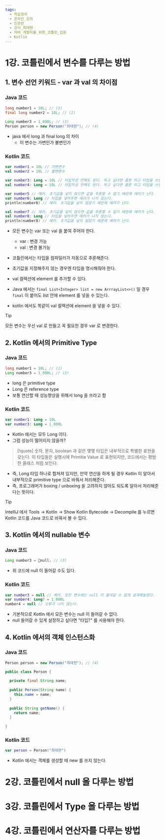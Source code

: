 ```yaml
---
tags:
  - 학습정리
  - 온라인_강의
  - 인프런
  - 강사_최태현
  - 자바_개발자를_위한_코틀린_입문
  - Kotlin
---
```

# 1강. 코틀린에서 변수를 다루는 방법

## 1. 변수 선언 키워드 - var 과 val 의 차이점

### Java 코드

```java
long number1 = 10L; // (1)  
final long number2 = 10L; // (2)  
  
Long number3 = 1_000L; // (3)  
Person person = new Person("최태현"); // (4)
```

- java 에서 long 과 final long 의 차이
	- 이 변수는 가변인가 불변인가

### Kotlin 코드

```kotlin
var number1 = 10L // 가변변수
val number2 = 10L // 불변변수

var number3: Long = 10L // 타입작성 안해도 된다. 하고 싶다면 콜론 띄고 타입을 쓰면 된다.
val number4: Long = 10L // 타입작성 안해도 된다. 하고 싶다면 콜론 띄고 타입을 쓰면 된다.

var number5 // 에러. 초기값을 넣지 않으면 값을 추론할 수 없기 때문에 에러가 난다.
var number6: Long // 타입을 넣어주면 에러가 나지 않는다.
println(number6) // 에러. 초기값을 넣지 않았기 때문에 에러가 난다.

val number7 // 에러. 초기값을 넣지 않으면 값을 추론할 수 없기 때문에 에러가 난다.
val number8: Long // 타입을 넣어주면 에러가 나지 않는다.
println(number8) // 에러. 초기값을 넣지 않았기 때문에 에러가 난다.
```

- 모든 변수는 var 또는 val 을 붙여 주어야 한다.
	- var : 변경 가능
	- val : 변경 불가능

- 코틀린에서는 타입을 컴파일러가 자동으로 추론해준다.
- 초기값을 지정해주지 않는 경우엔 타입을 명시해줘야 한다.

- val 컬렉션에 element 를 추가할 수 있다.
- Java 에서는 `final List<Integer> list = new ArrrayList<>()` 일 경우 `final` 이 붙어도 list 안에 element 를 넣을 수 있는다.
- kotlin 에서도 똑같이 val 컬렉션에 element 을 넣을 수 있다.

> [!tip]
> 모든 변수는 우선 val 로 만들고 꼭 필요한 경우 var 로 변경한다.

## 2. Kotlin 에서의 Primitive Type

### Java 코드

```java
long number1 = 10L; // (1)  
Long number3 = 1_000L; // (3)  
```

- long 은 primitive type
- Long 은 reference type
- 보통 연산할 때 성능향상을 위해서 long 을 쓰라고 함

### Kotlin 코드

```kotlin
var number1: Long = 10L
var number3: Long = 1_000L
```

- Kotlin 에서는 모두 Long 이다.
- 그럼 성능이 떨어지지 않을까?

> [!quote]
> 숫자, 문자, boolean 과 같은 몇몇 타입은 내부적으로 특별한 표현을 갖는다.
> 이 타입들은 실행시에 Primitie Value 로 표현되지만, 코드에서는 평범한 클래스 처럼 보인다.

- 즉, Long 타입 하나로 합쳐져 있지만, 만약 연산을 하게 될 경우 Kotlin 이 알아서 내부적으로 primitive type 으로 바꿔서 처리해준다.
- 즉, 프로그래머가 boxing / unboxing 을 고려하지 않아도 되도록 알아서 처리해준다는 뜻이다.

> [!tip]
> IntelliJ 에서 Tools -> Kotlin -> Show Kotlin Bytecode -> Decompile 를 누르면 Kotlin 코드를 Java 코드로 바꿔서 볼 수 있다.

## 3. Kotlin 에서의 nullable 변수

### Java 코드

```java
Long number3 = null; // (3)  
```

- 위 코드에 null 이 들어갈 수도 있다.

### Kotlin 코드

```kotlin
var number3 = null // 에러. 모든 변수에는 null 이 들어갈 수 없게 설계해놓았다.
var number4: Long? = 1_000L 
number4 = null // 오류가 나지 않는다.
```

- 기본적으로 Kotlin 에서 모든 변수는 null 이 들어갈 수 없다.
- null 들어갈 수 있게 설정하고 싶다면 "타입?" 를 사용해야 한다.

## 4. Kotlin 에서의 객체 인스턴스화

### Java 코드

```java
Person person = new Person("최태현"); // (4)
```

```java
public class Person {  
  
  private final String name;  
  
  public Person(String name) {  
    this.name = name;  
  }  
  
  public String getName() {  
    return name;  
  }  
 
}
```

### Kotlin 코드

```kotlin
var person = Person("최태현")
```

- Kotlin 에서는 객체를 생성할 때 new 를 쓰지 않는다.

# 2강. 코틀린에서 null 을 다루는 방법





# 3강. 코틀린에서 Type 을 다루는 방법





# 4강. 코틀린에서 연산자를 다루는 방법










